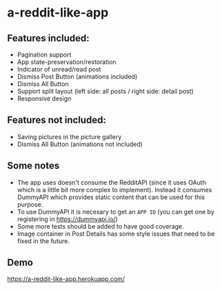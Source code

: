 # a-reddit-like-app

## Features included:
  - Pagination support
  - App state-preservation/restoration
  - Indicator of unread/read post
  - Dismiss Post Button (animations included)
  - Dismiss All Button
  - Support split layout (left side: all posts / right side: detail post)
  - Responsive design

## Features not included:
  - Saving pictures in the picture gallery
  - Dismiss All Button (animations not included)

## Some notes
  - The app uses doesn't consume the RedditAPI (since it uses OAuth which is a little bit more complex to implement). Instead it consumes DummyAPI which provides static content that can be used for this purpose.
  - To use DummyAPI it is necesary to get an `APP ID` (you can get one by registering in https://dummyapi.io/)
  - Some more tests should be added to have good coverage.
  - Image container in Post Details has some style issues that need to be fixed in the future.

 ## Demo
 https://a-reddit-like-app.herokuapp.com/

